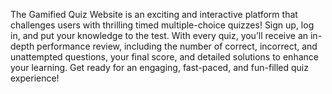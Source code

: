 The Gamified Quiz Website is an exciting and interactive platform that challenges users with thrilling timed multiple-choice quizzes!
Sign up, log in, and put your knowledge to the test.
With every quiz, you’ll receive an in-depth performance review, including the number of correct, incorrect, and unattempted questions, your final score, and detailed solutions to enhance your learning.
Get ready for an engaging, fast-paced, and fun-filled quiz experience!
